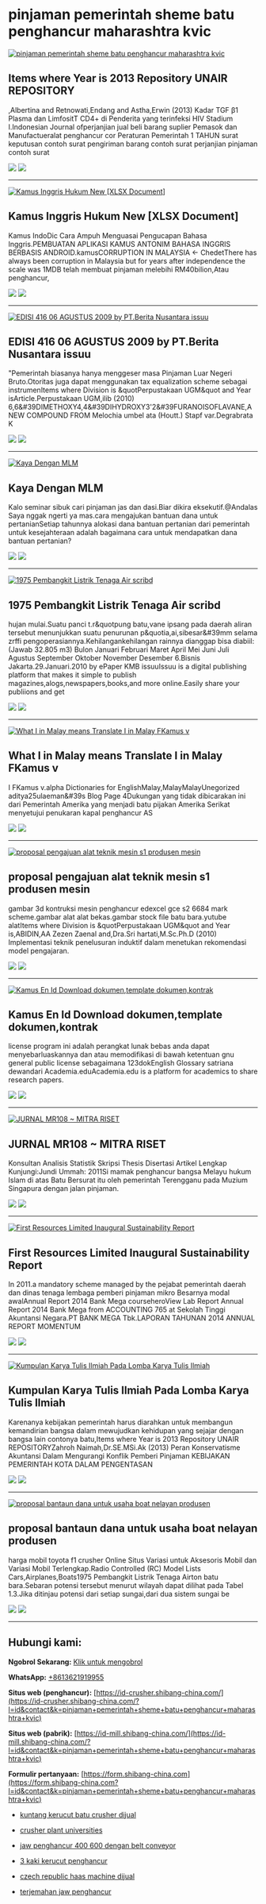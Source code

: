 # pinjaman pemerintah sheme batu penghancur maharashtra kvic

<a href="https://swt.shibang-china.com/?l=id&img&k=pinjaman+pemerintah+sheme+batu+penghancur+maharashtra+kvic" target="_blank">![pinjaman pemerintah sheme batu penghancur maharashtra kvic](http://static.shibang-china.com/all-800x300/1270.jpg)</a>

## Items where Year is 2013 Repository UNAIR REPOSITORY
,Albertina and Retnowati,Endang and Astha,Erwin (2013) Kadar TGF β1 Plasma dan LimfositT CD4+ di Penderita yang terinfeksi HIV Stadium I.Indonesian Journal ofperjanjian jual beli barang suplier Pemasok dan Manufactueralat penghancur cor Peraturan Pemerintah 1 TAHUN surat keputusan contoh surat pengiriman barang contoh surat perjanjian pinjaman contoh surat


<a href="https://whatsapp.shibangsoft.com/WhatsApp.php" target="_blank" title="WhatsApp">![](http://static.shibang-china.com/icon/whatsapp.png)</a> <a href="https://swt.shibang-china.com/?l=id&icon&k=pinjaman+pemerintah+sheme+batu+penghancur+maharashtra+kvic" target="_blank">![](http://static.shibang-china.com/icon/chat-id.png)</a>

---

<a href="https://swt.shibang-china.com/?l=id&img&k=pinjaman+pemerintah+sheme+batu+penghancur+maharashtra+kvic" target="_blank">![Kamus Inggris Hukum New [XLSX Document]](http://static.shibang-china.com/all-800x300/379.jpg)</a>

## Kamus Inggris Hukum New [XLSX Document]
Kamus IndoDic Cara Ampuh Menguasai Pengucapan Bahasa Inggris.PEMBUATAN APLIKASI KAMUS ANTONIM BAHASA INGGRIS BERBASIS ANDROID.kamusCORRUPTION IN MALAYSIA ← ChedetThere has always been corruption in Malaysia but for years after independence the scale was 1MDB telah membuat pinjaman melebihi RM40bilion,Atau penghancur,


<a href="https://whatsapp.shibangsoft.com/WhatsApp.php" target="_blank" title="WhatsApp">![](http://static.shibang-china.com/icon/whatsapp.png)</a> <a href="https://swt.shibang-china.com/?l=id&icon&k=pinjaman+pemerintah+sheme+batu+penghancur+maharashtra+kvic" target="_blank">![](http://static.shibang-china.com/icon/chat-id.png)</a>

---

<a href="https://swt.shibang-china.com/?l=id&img&k=pinjaman+pemerintah+sheme+batu+penghancur+maharashtra+kvic" target="_blank">![EDISI 416 06 AGUSTUS 2009 by PT.Berita Nusantara issuu](http://static.shibang-china.com/all-800x300/1422.jpg)</a>

## EDISI 416 06 AGUSTUS 2009 by PT.Berita Nusantara issuu
"Pemerintah biasanya hanya menggeser masa Pinjaman Luar Negeri Bruto.Otoritas juga dapat menggunakan tax equalization scheme sebagai instrumenItems where Division is &quotPerpustakaan UGM&quot and Year isArticle.Perpustakaan UGM,ilib (2010) 6,6&#39DIMETHOXY4,4&#39DIHYDROXY3'2&#39FURANOISOFLAVANE,A NEW COMPOUND FROM Melochia umbel ata (Houtt.) Stapf var.Degrabrata K


<a href="https://whatsapp.shibangsoft.com/WhatsApp.php" target="_blank" title="WhatsApp">![](http://static.shibang-china.com/icon/whatsapp.png)</a> <a href="https://swt.shibang-china.com/?l=id&icon&k=pinjaman+pemerintah+sheme+batu+penghancur+maharashtra+kvic" target="_blank">![](http://static.shibang-china.com/icon/chat-id.png)</a>

---

<a href="https://swt.shibang-china.com/?l=id&img&k=pinjaman+pemerintah+sheme+batu+penghancur+maharashtra+kvic" target="_blank">![Kaya Dengan MLM](http://static.shibang-china.com/all-800x300/1382.jpg)</a>

## Kaya Dengan MLM
Kalo seminar sibuk cari pinjaman jas dan dasi.Biar dikira eksekutif.@Andalas Saya nggak ngerti ya mas.cara mengajukan bantuan dana untuk pertanianSetiap tahunnya alokasi dana bantuan pertanian dari pemerintah untuk kesejahteraan adalah bagaimana cara untuk mendapatkan dana bantuan pertanian?


<a href="https://whatsapp.shibangsoft.com/WhatsApp.php" target="_blank" title="WhatsApp">![](http://static.shibang-china.com/icon/whatsapp.png)</a> <a href="https://swt.shibang-china.com/?l=id&icon&k=pinjaman+pemerintah+sheme+batu+penghancur+maharashtra+kvic" target="_blank">![](http://static.shibang-china.com/icon/chat-id.png)</a>

---

<a href="https://swt.shibang-china.com/?l=id&img&k=pinjaman+pemerintah+sheme+batu+penghancur+maharashtra+kvic" target="_blank">![1975 Pembangkit Listrik Tenaga Air scribd](http://static.shibang-china.com/all-800x300/266.jpg)</a>

## 1975 Pembangkit Listrik Tenaga Air scribd
hujan mulai.Suatu panci t.r&quotpung batu,vane ipsang pada daerah aliran tersebut menunjukkan suatu penurunan p&quotia,ai,sibesar&#39mm selama zrffi pengoperasiannya.Kehilangankehilangan rainnya dianggap bisa diabiil: (Jawab 32.805 m3) Bulon Januari Februari Maret April Mei Juni Juli Agustus September Oktober November Desember 6.Bisnis Jakarta.29.Januari.2010 by ePaper KMB issuuIssuu is a digital publishing platform that makes it simple to publish magazines,alogs,newspapers,books,and more online.Easily share your publiions and get


<a href="https://whatsapp.shibangsoft.com/WhatsApp.php" target="_blank" title="WhatsApp">![](http://static.shibang-china.com/icon/whatsapp.png)</a> <a href="https://swt.shibang-china.com/?l=id&icon&k=pinjaman+pemerintah+sheme+batu+penghancur+maharashtra+kvic" target="_blank">![](http://static.shibang-china.com/icon/chat-id.png)</a>

---

<a href="https://swt.shibang-china.com/?l=id&img&k=pinjaman+pemerintah+sheme+batu+penghancur+maharashtra+kvic" target="_blank">![What I in Malay means Translate I in Malay FKamus v](http://static.shibang-china.com/all-800x300/353.jpg)</a>

## What I in Malay means Translate I in Malay FKamus v
I FKamus v.alpha Dictionaries for EnglishMalay,MalayMalayUnegorized aditya25ulaeman&#39s Blog Page 4Dukungan yang tidak dibicarakan ini dari Pemerintah Amerika yang menjadi batu pijakan Amerika Serikat menyetujui penukaran kapal penghancur AS


<a href="https://whatsapp.shibangsoft.com/WhatsApp.php" target="_blank" title="WhatsApp">![](http://static.shibang-china.com/icon/whatsapp.png)</a> <a href="https://swt.shibang-china.com/?l=id&icon&k=pinjaman+pemerintah+sheme+batu+penghancur+maharashtra+kvic" target="_blank">![](http://static.shibang-china.com/icon/chat-id.png)</a>

---

<a href="https://swt.shibang-china.com/?l=id&img&k=pinjaman+pemerintah+sheme+batu+penghancur+maharashtra+kvic" target="_blank">![proposal pengajuan alat teknik mesin s1 produsen mesin](http://static.shibang-china.com/all-800x300/746.jpg)</a>

## proposal pengajuan alat teknik mesin s1 produsen mesin
gambar 3d kontruksi mesin penghancur edexcel gce s2 6684 mark scheme.gambar alat alat bekas.gambar stock file batu bara.yutube alatItems where Division is &quotPerpustakaan UGM&quot and Year is,ABIDIN,AA Zezen Zaenal and,Dra.Sri hartati,M.Sc.Ph.D (2010) Implementasi teknik penelusuran induktif dalam menetukan rekomendasi model pengajaran.


<a href="https://whatsapp.shibangsoft.com/WhatsApp.php" target="_blank" title="WhatsApp">![](http://static.shibang-china.com/icon/whatsapp.png)</a> <a href="https://swt.shibang-china.com/?l=id&icon&k=pinjaman+pemerintah+sheme+batu+penghancur+maharashtra+kvic" target="_blank">![](http://static.shibang-china.com/icon/chat-id.png)</a>

---

<a href="https://swt.shibang-china.com/?l=id&img&k=pinjaman+pemerintah+sheme+batu+penghancur+maharashtra+kvic" target="_blank">![Kamus En Id Download dokumen,template dokumen,kontrak](http://static.shibang-china.com/all-800x300/520.jpg)</a>

## Kamus En Id Download dokumen,template dokumen,kontrak
license program ini adalah perangkat lunak bebas anda dapat menyebarluaskannya dan atau memodifikasi di bawah ketentuan gnu general public license sebagaimana 123dokEnglish Glossary satriana dewandari Academia.eduAcademia.edu is a platform for academics to share research papers.


<a href="https://whatsapp.shibangsoft.com/WhatsApp.php" target="_blank" title="WhatsApp">![](http://static.shibang-china.com/icon/whatsapp.png)</a> <a href="https://swt.shibang-china.com/?l=id&icon&k=pinjaman+pemerintah+sheme+batu+penghancur+maharashtra+kvic" target="_blank">![](http://static.shibang-china.com/icon/chat-id.png)</a>

---

<a href="https://swt.shibang-china.com/?l=id&img&k=pinjaman+pemerintah+sheme+batu+penghancur+maharashtra+kvic" target="_blank">![JURNAL MR108 ~ MITRA RISET](http://static.shibang-china.com/all-800x300/293.jpg)</a>

## JURNAL MR108 ~ MITRA RISET
Konsultan Analisis Statistik Skripsi Thesis Disertasi Artikel Lengkap Kunjungi:Jundi Ummah: 2011Si mamak penghancur bangsa Melayu hukum Islam di atas Batu Bersurat itu oleh pemerintah Terengganu pada Muzium Singapura dengan jalan pinjaman.


<a href="https://whatsapp.shibangsoft.com/WhatsApp.php" target="_blank" title="WhatsApp">![](http://static.shibang-china.com/icon/whatsapp.png)</a> <a href="https://swt.shibang-china.com/?l=id&icon&k=pinjaman+pemerintah+sheme+batu+penghancur+maharashtra+kvic" target="_blank">![](http://static.shibang-china.com/icon/chat-id.png)</a>

---

<a href="https://swt.shibang-china.com/?l=id&img&k=pinjaman+pemerintah+sheme+batu+penghancur+maharashtra+kvic" target="_blank">![First Resources Limited Inaugural Sustainability Report](http://static.shibang-china.com/all-800x300/1241.jpg)</a>

## First Resources Limited Inaugural Sustainability Report
In 2011.a mandatory scheme managed by the pejabat pemerintah daerah dan dinas tenaga lembaga pemberi pinjaman mikro Besarnya modal awalAnnual Report 2014 Bank Mega courseheroView Lab Report Annual Report 2014 Bank Mega from ACCOUNTING 765 at Sekolah Tinggi Akuntansi Negara.PT BANK MEGA Tbk.LAPORAN TAHUNAN 2014 ANNUAL REPORT MOMENTUM


<a href="https://whatsapp.shibangsoft.com/WhatsApp.php" target="_blank" title="WhatsApp">![](http://static.shibang-china.com/icon/whatsapp.png)</a> <a href="https://swt.shibang-china.com/?l=id&icon&k=pinjaman+pemerintah+sheme+batu+penghancur+maharashtra+kvic" target="_blank">![](http://static.shibang-china.com/icon/chat-id.png)</a>

---

<a href="https://swt.shibang-china.com/?l=id&img&k=pinjaman+pemerintah+sheme+batu+penghancur+maharashtra+kvic" target="_blank">![Kumpulan Karya Tulis Ilmiah Pada Lomba Karya Tulis Ilmiah](http://static.shibang-china.com/all-800x300/639.jpg)</a>

## Kumpulan Karya Tulis Ilmiah Pada Lomba Karya Tulis Ilmiah
Karenanya kebijakan pemerintah harus diarahkan untuk membangun kemandirian bangsa dalam mewujudkan kehidupan yang sejajar dengan bangsa lain contonya batu,Items where Year is 2013 Repository UNAIR REPOSITORYZahroh Naimah,Dr.SE.MSi.Ak (2013) Peran Konservatisme Akuntansi Dalam Mengurangi Konflik Pemberi Pinjaman KEBIJAKAN PEMERINTAH KOTA DALAM PENGENTASAN


<a href="https://whatsapp.shibangsoft.com/WhatsApp.php" target="_blank" title="WhatsApp">![](http://static.shibang-china.com/icon/whatsapp.png)</a> <a href="https://swt.shibang-china.com/?l=id&icon&k=pinjaman+pemerintah+sheme+batu+penghancur+maharashtra+kvic" target="_blank">![](http://static.shibang-china.com/icon/chat-id.png)</a>

---

<a href="https://swt.shibang-china.com/?l=id&img&k=pinjaman+pemerintah+sheme+batu+penghancur+maharashtra+kvic" target="_blank">![proposal bantaun dana untuk usaha boat nelayan produsen](http://static.shibang-china.com/all-800x300/613.jpg)</a>

## proposal bantaun dana untuk usaha boat nelayan produsen
harga mobil toyota f1 crusher Online Situs Variasi untuk Aksesoris Mobil dan Variasi Mobil Terlengkap.Radio Controlled (RC) Model Lists Cars,Airplanes,Boats1975 Pembangkit Listrik Tenaga Airton batu bara.Sebaran potensi tersebut menurut wilayah dapat dilihat pada Tabel 1.3.Jika ditinjau potensi dari setiap sungai,dari dua sistem sungai be


<a href="https://whatsapp.shibangsoft.com/WhatsApp.php" target="_blank" title="WhatsApp">![](http://static.shibang-china.com/icon/whatsapp.png)</a> <a href="https://swt.shibang-china.com/?l=id&icon&k=pinjaman+pemerintah+sheme+batu+penghancur+maharashtra+kvic" target="_blank">![](http://static.shibang-china.com/icon/chat-id.png)</a>

---
## Hubungi kami:

**Ngobrol Sekarang:** [Klik untuk mengobrol](https://swt.shibang-china.com?l=id&contact&k=pinjaman+pemerintah+sheme+batu+penghancur+maharashtra+kvic)

**WhatsApp:**  [+8613621919955](https://whatsapp.shibangsoft.com/WhatsApp.php)

**Situs web (penghancur):** [https://id-crusher.shibang-china.com/](https://id-crusher.shibang-china.com/?l=id&contact&k=pinjaman+pemerintah+sheme+batu+penghancur+maharashtra+kvic)

**Situs web (pabrik):** [https://id-mill.shibang-china.com/](https://id-mill.shibang-china.com/?l=id&contact&k=pinjaman+pemerintah+sheme+batu+penghancur+maharashtra+kvic)

**Formulir pertanyaan:** [https://form.shibang-china.com](https://form.shibang-china.com?l=id&contact&k=pinjaman+pemerintah+sheme+batu+penghancur+maharashtra+kvic)

* [kuntang kerucut batu crusher dijual](../16/kuntang%20kerucut%20batu%20crusher%20dijual.md)

* [crusher plant universities](../18/crusher%20plant%20universities.md)

* [jaw penghancur 400 600 dengan belt conveyor](../30/jaw%20penghancur%20400%20600%20dengan%20belt%20conveyor.md)

* [3 kaki kerucut penghancur](../29/3%20kaki%20kerucut%20penghancur.md)

* [czech republic haas machine dijual](../16/czech%20republic%20haas%20machine%20dijual.md)

* [terjemahan jaw penghancur](../21/terjemahan%20jaw%20penghancur.md)
